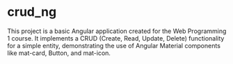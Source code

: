 # crud_ng
This project is a basic Angular application created for the Web Programming 1 course. It implements a CRUD (Create, Read, Update, Delete) functionality for a simple entity, demonstrating the use of Angular Material components like mat-card, Button, and mat-icon.
